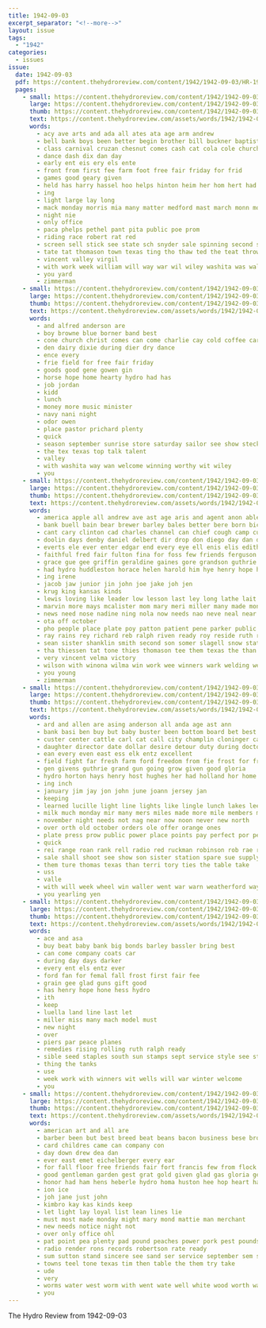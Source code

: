 ```yaml
---
title: 1942-09-03
excerpt_separator: "<!--more-->"
layout: issue
tags:
  - "1942"
categories:
  - issues
issue:
  date: 1942-09-03
  pdf: https://content.thehydroreview.com/content/1942/1942-09-03/HR-1942-09-03.pdf
  pages:
    - small: https://content.thehydroreview.com/content/1942/1942-09-03/small/HR-1942-09-03-01.jpg
      large: https://content.thehydroreview.com/content/1942/1942-09-03/large/HR-1942-09-03-01.jpg
      thumb: https://content.thehydroreview.com/content/1942/1942-09-03/thumbnails/HR-1942-09-03-01.jpg
      text: https://content.thehydroreview.com/assets/words/1942/1942-09-03/HR-1942-09-03-01.txt
      words:
        - acy ave arts and ada all ates ata age arm andrew
        - bell bank boys been better begin brother bill buckner baptist burt big bring bis bie band bane began ball business blend
        - class carnival cruzan chesnut comes cash cat cola cole church charles cottage come call crosswhite cake
        - dance dash dix dan day
        - early ent eis ery els ente
        - front from first fee farm foot free fair friday for frid
        - games good geary given
        - held has harry hassel hoo helps hinton heim her hom hert had hydro half home
        - ing
        - light large lay long
        - mack monday morris mia many matter medford mast march monn morning men members
        - night nie
        - only office
        - paca phelps pethel pant pita public poe prom
        - riding race robert rat red
        - screen sell stick see state sch snyder sale spinning second september sailor show stock stroke sept san serie service smith sem
        - tate tat thomason town texas ting tho thaw ted the teat throw tear test
        - vincent valley virgil
        - with work week william will way war wil wiley washita was walter
        - you yard
        - zimmerman
    - small: https://content.thehydroreview.com/content/1942/1942-09-03/small/HR-1942-09-03-02.jpg
      large: https://content.thehydroreview.com/content/1942/1942-09-03/large/HR-1942-09-03-02.jpg
      thumb: https://content.thehydroreview.com/content/1942/1942-09-03/thumbnails/HR-1942-09-03-02.jpg
      text: https://content.thehydroreview.com/assets/words/1942/1942-09-03/HR-1942-09-03-02.txt
      words:
        - and alfred anderson are
        - boy browne blue borner band best
        - cone church christ comes can come charlie cay cold coffee carnival cause christian chapel
        - den dairy dixie during dier dry dance
        - ence every
        - frie field for free fair friday
        - goods good gene gowen gin
        - horse hope home hearty hydro had has
        - job jordan
        - kidd
        - lunch
        - money more music minister
        - navy nani night
        - odor owen
        - place pastor prichard plenty
        - quick
        - season september sunrise store saturday sailor see show steck short still shows samples sept
        - the tex texas top talk talent
        - valley
        - with washita way wan welcome winning worthy wit wiley
        - you
    - small: https://content.thehydroreview.com/content/1942/1942-09-03/small/HR-1942-09-03-03.jpg
      large: https://content.thehydroreview.com/content/1942/1942-09-03/large/HR-1942-09-03-03.jpg
      thumb: https://content.thehydroreview.com/content/1942/1942-09-03/thumbnails/HR-1942-09-03-03.jpg
      text: https://content.thehydroreview.com/assets/words/1942/1942-09-03/HR-1942-09-03-03.txt
      words:
        - america apple all andrew ave ast age aris and agent anon able are art ace arthur anna appleman ane
        - bank buell bain bear brewer barley bales better bere born bick brother bethel bus brothers bate basinger business bob bickell been bring babe bin blum bud bay best bobby byres
        - cant cary clinton cad charles channel can chief cough camp custer child carnegie cream came creek carde covey church cart come cree city case cake
        - doolin days denby daniel delbert dir drop don diego day dan death doo dungan dinner daughter detweiler davis
        - everts ele ever enter edgar end every eye ell enis elis edith eugene
        - faithful fred fair fulton fina for foss few friends ferguson friday from farm fort filburn first fork fine freedom
        - grace gue gee griffin geraldine gaines gore grandson guthrie guest grew good games
        - had hydro huddleston horace helen harold him hye henry hope hume husband hardware her home held hud house honor hott haynes has hagen henke
        - ing irene
        - jacob jaw junior jin john joe jake joh jen
        - krug king kansas kinds
        - lewis loving like leader low lesson last ley long lathe lait las layman lee lou
        - marvin more mays mcalister mom mary meri miller many made money miss marlin myrtle muise mire monday members much
        - news need nose nadine ning nola now needs nao neve neal near nachtigall
        - ota off october
        - pho people place plate poy patton patient pene parker public plenty peta pees past priday
        - ray rains rey richard reb ralph riven ready roy reside ruth richardson
        - sean sister shanklin smith second son somer slagell snow state school see saturday simpson shed sary san soe sunday snell shower service say she swift springfield seen satterwhite sterling sill save soon sin starbuck soth sen sisson sept south sutton
        - tha thiessen tat tone thies thomason tee them texas the than tey tane trip
        - very vincent velma victory
        - wilson with winona wilma win work wee winners wark welding welcome ware while wil was will way weathers wife week weather wheat weatherford went water willie
        - you young
        - zimmerman
    - small: https://content.thehydroreview.com/content/1942/1942-09-03/small/HR-1942-09-03-04.jpg
      large: https://content.thehydroreview.com/content/1942/1942-09-03/large/HR-1942-09-03-04.jpg
      thumb: https://content.thehydroreview.com/content/1942/1942-09-03/thumbnails/HR-1942-09-03-04.jpg
      text: https://content.thehydroreview.com/assets/words/1942/1942-09-03/HR-1942-09-03-04.txt
      words:
        - ard and allen are asing anderson all anda age ast ann
        - bank basi ben buy but baby buster been bottom board bet best bring better beer beck brand bonds brought begin
        - custer center cattle carl cat call city champlin cloninger cate cost car cake can cold crile clerk col cecil cheap camp
        - daughter director date dollar desire detour duty during doctor deere dewey days dairy doing dungan drinks
        - ean every even east ess elk entz excellent
        - field fight far fresh farm ford freedom from fie frost for friday free fix force favors fer first fred fair
        - gen givens guthrie grand gun going grow given good gloria
        - hydro horton hays henry host hughes her had holland hor home has hew health harrow head heir half high
        - ing inch
        - january jim jay jon john june joann jersey jan
        - keeping
        - learned lucille light line lights like lingle lunch lakes lee lands let
        - milk much monday mir many mers miles made more mile members morgan mould miss marvin mon mcavoy man mosier mort model
        - november night needs not nag near now noon never new north
        - over orth old october orders ole offer orange ones
        - plate press prow public power place points pay perfect por people pleasant past part
        - quick
        - rei range roan rank rell radio red ruckman robinson rob rae rant robertson ridge ready regular
        - sale shall shoot see show son sister station spare sue supply sell she state said stress sion standing sample start slemp sunday smith school steer small swan sch schultz shed stang short sens september
        - them ture thomas texas than terri tory ties the table take
        - uss
        - valle
        - with will week wheel win waller went war warn weatherford way wash welcome while wheat wilbur world was
        - you yearling yen
    - small: https://content.thehydroreview.com/content/1942/1942-09-03/small/HR-1942-09-03-05.jpg
      large: https://content.thehydroreview.com/content/1942/1942-09-03/large/HR-1942-09-03-05.jpg
      thumb: https://content.thehydroreview.com/content/1942/1942-09-03/thumbnails/HR-1942-09-03-05.jpg
      text: https://content.thehydroreview.com/assets/words/1942/1942-09-03/HR-1942-09-03-05.txt
      words:
        - ace and asa
        - buy beat baby bank big bonds barley bassler bring best
        - can come company coats car
        - during day days darker
        - every ent els entz ever
        - ford fan for femal fall frost first fair fee
        - grain gee glad guns gift good
        - has henry hope hone hess hydro
        - ith
        - keep
        - luella land line last let
        - miller miss many mach model must
        - new night
        - over
        - piers par peace planes
        - remedies rising rolling ruth ralph ready
        - sible seed staples south sun stamps sept service style see station
        - thing the tanks
        - use
        - week work with winners wit wells will war winter welcome
        - you
    - small: https://content.thehydroreview.com/content/1942/1942-09-03/small/HR-1942-09-03-06.jpg
      large: https://content.thehydroreview.com/content/1942/1942-09-03/large/HR-1942-09-03-06.jpg
      thumb: https://content.thehydroreview.com/content/1942/1942-09-03/thumbnails/HR-1942-09-03-06.jpg
      text: https://content.thehydroreview.com/assets/words/1942/1942-09-03/HR-1942-09-03-06.txt
      words:
        - american art and all are
        - barber been but best breed beat beans bacon business bese brought
        - card childres came can company con
        - day down drew dea dan
        - ever east emet eichelberger every ear
        - for fall floor free friends fair fort francis few from flock
        - good gentleman garden gest grat gold given glad gas gloria general gallon grace
        - honor had ham hens heberle hydro homa huston hee hop heart harvey hope
        - ion ice
        - joh jane just john
        - kimbro kay kas kinds keep
        - let light lay loyal list lean lines lie
        - must most made monday might mary mond mattie man merchant
        - new needs notice night not
        - over only office ohl
        - pat point pea plenty pad pound peaches power pork pest pounds paper persons
        - radio render rons records robertson rate ready
        - sum sutton stand sincere see sand ser service september sem seed smaller sept swartzendruber sesso small stange
        - towns teel tone texas tim then table the them try take
        - ude
        - very
        - worms water west worm with went wate well white wood worth walts work walter will war warren welcome was weatherford
        - you
---
```


The Hydro Review from 1942-09-03

<!--more-->

